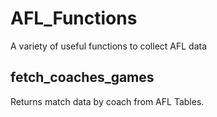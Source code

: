 # AFL_Functions
A variety of useful functions to collect AFL data

## fetch_coaches_games
Returns match data by coach from AFL Tables.

